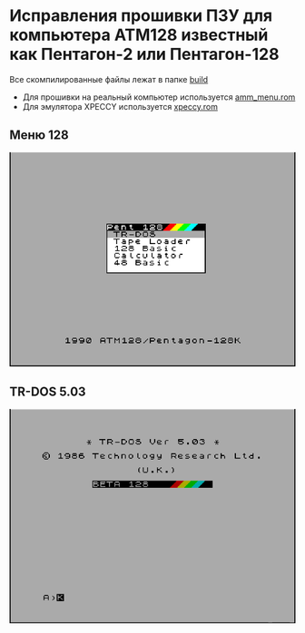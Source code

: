 # Исправления прошивки ПЗУ для компьютера ATM128 известный как Пентагон-2 или Пентагон-128

Все скомпилированные файлы лежат в папке [build](build/)
- Для прошивки на реальный компьютер используется [amm_menu.rom](build/pentagon128.rom)
- Для эмулятора XPECCY используется [xpeccy.rom](build/xpeccy.rom)

## Меню 128
![](images/128_fixed.png)



## TR-DOS 5.03
![](images/trdos_fixed.png)
